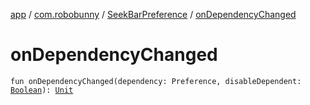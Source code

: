 [app](../../index.md) / [com.robobunny](../index.md) / [SeekBarPreference](index.md) / [onDependencyChanged](.)

# onDependencyChanged

`fun onDependencyChanged(dependency: Preference, disableDependent: `[`Boolean`](https://kotlinlang.org/api/latest/jvm/stdlib/kotlin/-boolean/index.html)`): `[`Unit`](https://kotlinlang.org/api/latest/jvm/stdlib/kotlin/-unit/index.html)